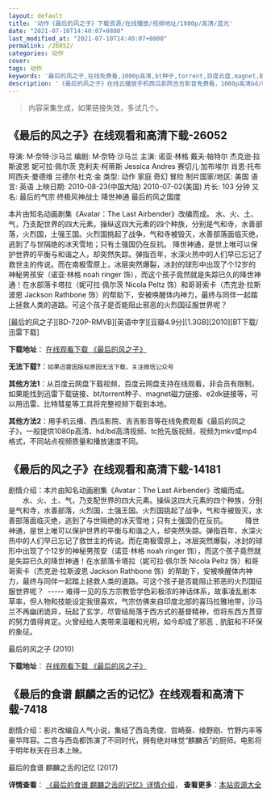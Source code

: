 ```yaml
---
layout: default
title: '动作《最后的风之子》下载资源/在线播放/视频地址/1080p/高清/蓝光'
date: "2021-07-10T14:40:07+0800"
last_modified_at: "2021-07-10T14:40:07+0800"
permalink: /26052/
categories: 动作
cover:
tags: 动作
keywords: '最后的风之子,在线免费看,1080p高清,bt种子,torrent,百度云盘,magnet,磁力链,迅雷下载资源'
description: '《最后的风之子》在线云播放手机西瓜影院吉吉影音免费看，1080p高清bd/hd未删减完整版和tc抢先枪版，mkv/mp4格式，附带bt/torrent种子、magnet/磁力链、百度云盘、网盘资源迅雷下载链接'
---
```


>内容采集生成，如果链接失效，多试几个。


## 《最后的风之子》在线观看和高清下载-26052

导演: M·奈特·沙马兰 编剧: M·奈特·沙马兰 主演: 诺亚·林格 戴夫·帕特尔 杰克逊·拉斯波恩 妮可拉·佩尔茨 克利夫·柯蒂斯 Jessica Andres 赛切儿·加布埃尔 肖恩·托布 阿西夫·曼德维 兰德尔·杜克·金 类型: 动作 家庭 奇幻 冒险 制片国家/地区: 美国 语言: 英语 上映日期: 2010-08-23(中国大陆) 2010-07-02(美国) 片长: 103 分钟 又名: 最后的气宗 终极风神战士 降世神通 最后的风之国度

本片由知名动画剧集《Avatar：The Last Airbender》改编而成。 水、火、土、气，乃支配世界的四大元素。操纵这四大元素的四个种族，分别是气和寺，水善部落，火烈国，土强王国。火烈国挑起了战争，气和寺被毁灭，水善部落面临灭绝，逃到了与世隔绝的冰天雪地；只有土强国仍在反抗。 降世神通，是世上唯可以保护世界的平衡与和谐之人，却突然失踪。弹指百年，水深火热中的人们早已忘记了救世主的传说。而在南极雪原上，冰层突然爆裂，冰封的球形中出现了个12岁的神秘男孩安（诺亚·林格 noah ringer 饰），而这个孩子竟然就是失踪已久的降世神通！在水部落卡塔拉（妮可拉·佩尔茨 Nicola Peltz 饰）和哥哥索卡（杰克逊·拉斯波恩 Jackson Rathbone 饰）的帮助下，安被唤醒体内神力，最终与同伴一起踏上拯救人类的道路。可这个孩子是否能阻止邪恶的火烈国征服世界呢？


[最后的风之子][BD-720P-RMVB][英语中字][豆瓣4.9分][1.3GB][2010][BT下载/迅雷下载]

**下载地址**： [在线观看下载 《最后的风之子》](https://www.btdx8.com/torrent/the_last_airbender_2010.html) 


**无法下载?**：`如果迅雷因版权原因无法下载，关注微信公众号 `

**其他方法1**：从百度云网盘下载视频，百度云网盘支持在线观看，非会员有限制，如果能找到迅雷下载链接、bt/torrent种子、magnet磁力链接、e2dk链接等，可以用迅雷、比特彗星等工具将完整视频下载到本地。

**其他方法2**：用手机云播、西瓜影院、吉吉影音等在线免费观看《最后的风之子》，一般提供1080p高清、hd/bd高清视频、tc抢先版视频，视频为mkv或mp4格式，不同站点视频质量和播放速度不同。


## 《最后的风之子》在线观看和高清下载-14181

剧情介绍：本片由知名动画剧集《Avatar：The Last Airbender》改编而成。  　　水、火、土、气，乃支配世界的四大元素。操纵这四大元素的四个种族，分别是气和寺，水善部落，火烈国，土强王国。火烈国挑起了战争，气和寺被毁灭，水善部落面临灭绝，逃到了与世隔绝的冰天雪地；只有土强国仍在反抗。  　　降世神通，是世上唯可以保护世界的平衡与和谐之人，却突然失踪。弹指百年，水深火热中的人们早已忘记了救世主的传说。而在南极雪原上，冰层突然爆裂，冰封的球形中出现了个12岁的神秘男孩安（诺亚·林格 noah ringer 饰），而这个孩子竟然就是失踪已久的降世神通！在水部落卡塔拉（妮可拉·佩尔茨 Nicola Peltz 饰）和哥哥索卡（杰克逊·拉斯波恩 Jackson Rathbone 饰）的帮助下，安被唤醒体内神力，最终与同伴一起踏上拯救人类的道路。可这个孩子是否能阻止邪恶的火烈国征服世界呢？  ----- 难得一见的东方宗教哲学色彩极浓的神话体系，故事凌乱剧本草率，但人物和技能设定我很喜欢，气宗仿佛来自印度北部的喜玛拉雅地带，沙马兰不再幽闭诡异，玩起了玄学，尽管结局落于西方式的基督精神，但将东西方贯穿的努力值得肯定。火曾经给人类带来温暖和光明，如今却成了邪恶﹑肮脏和不环保的象征。


最后的风之子 (2010)

**下载地址**： [在线观看下载 《最后的风之子》](https://www.btbtdy.me/btdy/dy5376.html) 


## 《最后的食谱 麒麟之舌的记忆》在线观看和高清下载-7418

剧情介绍：影片改编自人气小说，集结了西岛秀俊、宫崎葵、绫野刚、竹野内丰等豪华阵容。二宫与西岛都饰演了不同时代，拥有绝对味觉“麒麟舌”的厨师。电影将于明年秋天在日本上映。


最后的食谱 麒麟之舌的记忆 (2017)

**详情查看**： [《最后的食谱 麒麟之舌的记忆》详情介绍](/movie/7418/)， **查看更多**：[本站资源大全](/movie/t/all/)

